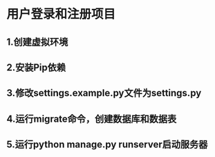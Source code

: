 # 用户登录和注册项目
## 1.创建虚拟环境
## 2.安装Pip依赖
## 3.修改settings.example.py文件为settings.py
## 4.运行migrate命令，创建数据库和数据表
## 5.运行python manage.py runserver启动服务器